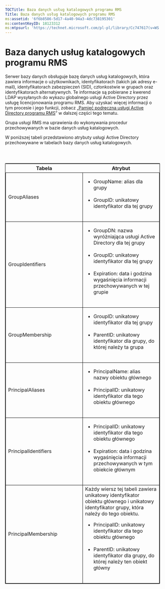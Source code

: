 ```yaml
---
TOCTitle: Baza danych usług katalogowych programu RMS
Title: Baza danych usług katalogowych programu RMS
ms:assetid: '6f6b8586-5d17-4a40-94a3-4dc738195301'
ms:contentKeyID: 18123312
ms:mtpsurl: 'https://technet.microsoft.com/pl-pl/library/Cc747617(v=WS.10)'
---
```


Baza danych usług katalogowych programu RMS
===========================================

Serwer bazy danych obsługuje bazę danych usług katalogowych, która zawiera informacje o użytkownikach, identyfikatorach (takich jak adresy e-mail), identyfikatorach zabezpieczeń (SID), członkostwie w grupach oraz identyfikatorach alternatywnych. Te informacje są pobierane z kwerend LDAP wysyłanych do wykazu globalnego usługi Active Directory przez usługę licencjonowania programu RMS. Aby uzyskać więcej informacji o tym procesie i jego funkcji, zobacz „[Pamięć podręczna usługi Active Directory programu RMS](https://technet.microsoft.com/c721a2eb-2fe9-4346-b426-3cc169b97265)” w dalszej części tego tematu.

Grupa usługi RMS ma uprawienia do wykonywania procedur przechowywanych w bazie danych usług katalogowych.

W poniższej tabeli przedstawiono atrybuty usługi Active Directory przechowywane w tabelach bazy danych usług katalogowych.

###  

 
<table style="border:1px solid black;">
<colgroup>
<col width="50%" />
<col width="50%" />
</colgroup>
<thead>
<tr class="header">
<th>Tabela</th>
<th>Atrybut</th>
</tr>
</thead>
<tbody>
<tr class="odd">
<td style="border:1px solid black;">GroupAliases</td>
<td style="border:1px solid black;"><ul>
<li>GroupName: alias dla grupy<br />
<br />
</li>
<li>GroupID: unikatowy identyfikator dla tej grupy<br />
<br />
</li>
</ul></td>
</tr>
<tr class="even">
<td style="border:1px solid black;">GroupIdentifiers</td>
<td style="border:1px solid black;"><ul>
<li>GroupDN: nazwa wyróżniająca usługi Active Directory dla tej grupy<br />
<br />
</li>
<li>GroupID: unikatowy identyfikator dla tej grupy<br />
<br />
</li>
<li>Expiration: data i godzina wygaśnięcia informacji przechowywanych w tej grupie<br />
<br />
</li>
</ul></td>
</tr>
<tr class="odd">
<td style="border:1px solid black;">GroupMembership</td>
<td style="border:1px solid black;"><ul>
<li>GroupID: unikatowy identyfikator dla tej grupy<br />
<br />
</li>
<li>ParentID: unikatowy identyfikator dla grupy, do której należy ta grupa<br />
<br />
</li>
</ul></td>
</tr>
<tr class="even">
<td style="border:1px solid black;">PrincipalAliases</td>
<td style="border:1px solid black;"><ul>
<li>PrincipalName: alias nazwy obiektu głównego<br />
<br />
</li>
<li>PrincipalID: unikatowy identyfikator dla tego obiektu głównego<br />
<br />
</li>
</ul></td>
</tr>
<tr class="odd">
<td style="border:1px solid black;">PrincipalIdentifiers</td>
<td style="border:1px solid black;"><ul>
<li>PrincipalID: unikatowy identyfikator dla tego obiektu głównego<br />
<br />
</li>
<li>Expiration: data i godzina wygaśnięcia informacji przechowywanych w tym obiekcie głównym<br />
<br />
</li>
</ul></td>
</tr>
<tr class="even">
<td style="border:1px solid black;">PrincipalMembership</td>
<td style="border:1px solid black;">Każdy wiersz tej tabeli zawiera unikatowy identyfikator obiektu głównego i unikatowy identyfikator grupy, która należy do tego obiektu.
<ul>
<li>PrincipalID: unikatowy identyfikator dla tego obiektu głównego<br />
<br />
</li>
<li>ParentID: unikatowy identyfikator dla grupy, do której należy ten obiekt główny<br />
<br />
</li>
</ul></td>
</tr>
</tbody>
</table>
